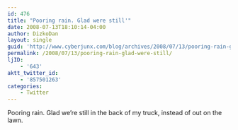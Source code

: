 ```yaml
---
id: 476
title: "Pooring rain. Glad were still'"
date: 2008-07-13T18:10:14-04:00
author: DizkoDan
layout: single
guid: 'http://www.cyberjunx.com/blog/archives/2008/07/13/pooring-rain-glad-were-still/'
permalink: /2008/07/13/pooring-rain-glad-were-still/
ljID:
    - '643'
aktt_twitter_id:
    - '857501263'
categories:
    - Twitter
---
```


Pooring rain. Glad we’re still in the back of my truck, instead of out on the lawn.
